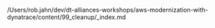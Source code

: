 /Users/rob.jahn/dev/dt-alliances-workshops/aws-modernization-with-dynatrace/content/99_cleanup/_index.md